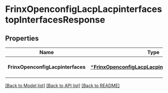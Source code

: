 # FrinxOpenconfigLacpLacpinterfacestopInterfacesResponse

## Properties
Name | Type | Description | Notes
------------ | ------------- | ------------- | -------------
**FrinxOpenconfigLacpinterfaces** | [***FrinxOpenconfigLacpLacpinterfacestopInterfaces**](frinx.openconfig.lacp.lacpinterfacestop.Interfaces.md) |  | [optional] [default to null]

[[Back to Model list]](../README.md#documentation-for-models) [[Back to API list]](../README.md#documentation-for-api-endpoints) [[Back to README]](../README.md)



